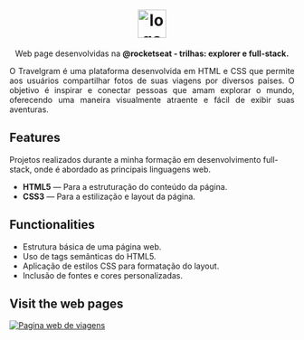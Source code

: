 <h1 align="center"> <img src="https://github.com/alvesvn/travelgram/assets/96539606/8becadd1-6b0c-4c05-a6f6-9cb4196103b2" alt="logo-repositorio" height="50" widht="50" /></h1> 
<p align="center">Web page desenvolvidas na <b>@rocketseat - trilhas: explorer e full-stack.</b></p>
<p align="justify">O Travelgram é uma plataforma desenvolvida em HTML e CSS que permite aos usuários compartilhar fotos de suas viagens por diversos países. O objetivo é inspirar e conectar pessoas que amam explorar o mundo, oferecendo uma maneira visualmente atraente e fácil de exibir suas aventuras.
</p>
 

## Features
Projetos realizados durante a minha formação em desenvolvimento full-stack, onde é abordado as principais linguagens web.
-  <b>HTML5</b> — Para a estruturação do conteúdo da página.
-  <b>CSS3</b> — Para a estilização e layout da página.

## Functionalities

- Estrutura básica de uma página web.
- Uso de tags semânticas do HTML5.
- Aplicação de estilos CSS para formatação do layout.
- Inclusão de fontes e cores personalizadas.

## Visit the web pages

<a href="https://travelgram-three.vercel.app/"><img src="https://github.com/alvesvn/travelgram/assets/96539606/8946518d-3154-4375-a4a9-112774e4057e" alt="Pagina web de viagens"/></a>




